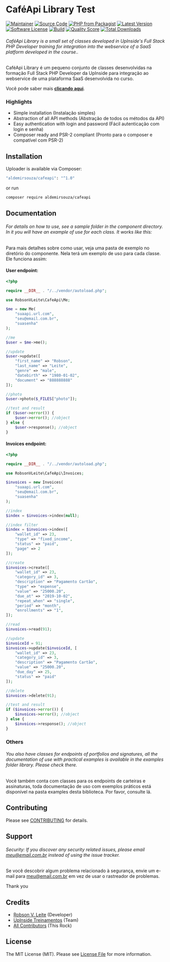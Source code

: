 # CaféApi Library Test

[![Maintainer](http://img.shields.io/badge/maintainer-@aldemirsouza-blue.svg?style=flat-square)](https://twitter.com/aldemirsouza)
[![Source Code](http://img.shields.io/badge/source-aldemirsouza/cafeapi-blue.svg?style=flat-square)](https://github.com/aldemirsouza/cafeapi)
[![PHP from Packagist](https://img.shields.io/packagist/php-v/aldemirsouza/cafeapi.svg?style=flat-square)](https://packagist.org/packages/aldemirsouza/cafeapi)
[![Latest Version](https://img.shields.io/github/release/aldemirsouza/cafeapi.svg?style=flat-square)](https://github.com/aldemirsouza/cafeapi/releases)
[![Software License](https://img.shields.io/badge/license-MIT-brightgreen.svg?style=flat-square)](LICENSE)
[![Build](https://img.shields.io/scrutinizer/build/g/aldemirsouza/cafeapi.svg?style=flat-square)](https://scrutinizer-ci.com/g/aldemirsouza/cafeapi)
[![Quality Score](https://img.shields.io/scrutinizer/g/aldemirsouza/cafeapi.svg?style=flat-square)](https://scrutinizer-ci.com/g/aldemirsouza/cafeapi)
[![Total Downloads](https://img.shields.io/packagist/dt/aldemirsouza/cafeapi.svg?style=flat-square)](https://packagist.org/packages/caldemirsouza/cafeapi)

###### CaféApi Library is a small set of classes developed in UpInside's Full Stack PHP Developer training for integration into the webservice of a SaaS platform developed in the course..

CaféApi Library é um pequeno conjunto de classes desenvolvidas na formação Full Stack PHP Developer da UpInside para integração ao webservice de uma plataforma SaaS desenvolvida no curso.

Você pode saber mais **[clicando aqui](https://www.upinside.com.br/fsphp)**.

### Highlights

- Simple installation (Instalação simples)
- Abstraction of all API methods (Abstração de todos os métodos da API)
- Easy authentication with login and password (Fácil autenticação com login e senha)
- Composer ready and PSR-2 compliant (Pronto para o composer e compatível com PSR-2)

## Installation

Uploader is available via Composer:

```bash
"aldemirsouza/cafeapi": "^1.0"
```

or run

```bash
composer require aldemirsouza/cafeapi
```

## Documentation

###### For details on how to use, see a sample folder in the component directory. In it you will have an example of use for each class. It works like this:

Para mais detalhes sobre como usar, veja uma pasta de exemplo no diretório do componente. Nela terá um exemplo de uso para cada classe. Ele funciona assim:

#### User endpoint:

```php
<?php

require __DIR__ . "/../vendor/autoload.php";

use RobsonVLeite\CafeApi\Me;

$me = new Me(
    "suaapi.url.com",
    "seu@email.com.br",
    "suasenha"
);

//me
$user = $me->me();

//update
$user->update([
    "first_name" => "Robson",
    "last_name" => "Leite",
    "genre" => "male",
    "datebirth" => "1980-01-02",
    "document" => "888888888"
]);

//photo
$user->photo($_FILES["photo"]);

//test and result
if ($user->error()) {
    $user->error(); //object
} else {
    $user->response(); //object
}
```

#### Invoices endpoint:

```php
<?php

require __DIR__ . "/../vendor/autoload.php";

use RobsonVLeite\CafeApi\Invoices;

$invoices = new Invoices(
    "suaapi.url.com",
    "seu@email.com.br",
    "suasenha"
);

//index
$index = $invoices->index(null);

//index filter
$index = $invoices->index([
    "wallet_id" => 23,
    "type" => "fixed_income",
    "status" => "paid",
    "page" => 2
]);

//create
$invoices->create([
    "wallet_id" => 23,
    "category_id" => 3,
    "description" => "Pagamento Cartão",
    "type" => "expense",
    "value" => "25000.20",
    "due_at" => "2019-10-02",
    "repeat_when" => "single",
    "period" => "month",
    "enrollments" => "1",
]);

//read
$invoices->read(91);

//update
$invoiceId = 91;
$invoices->update($invoiceId, [
    "wallet_id" => 23,
    "category_id" => 3,
    "description" => "Pagamento Cartão",
    "value" => "25000.20",
    "due_day" => 25,
    "status" => "paid"
]);

//delete
$invoices->delete(91);

//test and result
if ($invoices->error()) {
    $invoices->error(); //object
} else {
    $invoices->response(); //object
}
```

### Others

###### You also have classes for endpoints of portfolios and signatures, all the documentation of use with practical examples is available in the examples folder library. Please check there.

Você também conta com classes para os endpoints de carteiras e assinaturas, toda documentação de uso com exemplos práticos está disponível na pasta examples desta biblioteca. Por favor, consulte lá.

## Contributing

Please see [CONTRIBUTING](https://github.com/aldemirsouza/uploader/blob/master/CONTRIBUTING.md) for details.

## Support

###### Security: If you discover any security related issues, please email meu@email.com.br instead of using the issue tracker.

Se você descobrir algum problema relacionado à segurança, envie um e-mail para meu@email.com.br em vez de usar o rastreador de problemas.

Thank you

## Credits

- [Robson V. Leite](https://github.com/aldemirsouza) (Developer)
- [UpInside Treinamentos](https://github.com/aldemirsouza) (Team)
- [All Contributors](https://github.com/aldemirsouza/uploader/contributors) (This Rock)

## License

The MIT License (MIT). Please see [License File](https://github.com/aldemirsouza/cafeapi/blob/master/LICENSE) for more information.